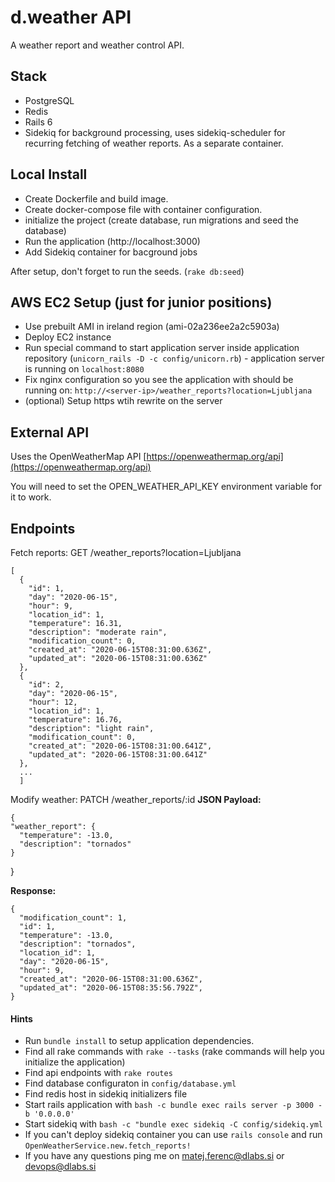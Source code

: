 # d.weather API
A weather report and weather control API.

## Stack
* PostgreSQL
* Redis
* Rails 6
* Sidekiq for background processing, uses sidekiq-scheduler for recurring fetching of weather reports. As a separate container. 

## Local Install
* Create Dockerfile and build image.
* Create docker-compose file with container configuration.
* initialize the project (create database, run migrations and seed the database)
* Run the application (http://localhost:3000)
* Add Sidekiq container for bacground jobs

After setup, don't forget to run the seeds. (`rake db:seed`)

## AWS EC2 Setup (just for junior positions)
* Use prebuilt AMI  in ireland region (ami-02a236ee2a2c5903a)
* Deploy EC2 instance
* Run special command to start application server inside application repository (`unicorn_rails -D -c config/unicorn.rb`) - application server is running on `localhost:8080`
* Fix nginx configuration so you see the application with should be running on: `http://<server-ip>/weather_reports?location=Ljubljana`
* (optional) Setup https wtih rewrite on the server 

## External API
Uses the OpenWeatherMap API [https://openweathermap.org/api](https://openweathermap.org/api)

You will need to set the OPEN_WEATHER_API_KEY environment variable for it to work.

## Endpoints
Fetch reports:
GET /weather_reports?location=Ljubljana

    [
      {
        "id": 1,
        "day": "2020-06-15",
        "hour": 9,
        "location_id": 1,
        "temperature": 16.31,
        "description": "moderate rain",
        "modification_count": 0,
        "created_at": "2020-06-15T08:31:00.636Z",
        "updated_at": "2020-06-15T08:31:00.636Z"
      },
      {
        "id": 2,
        "day": "2020-06-15",
        "hour": 12,
        "location_id": 1,
        "temperature": 16.76,
        "description": "light rain",
        "modification_count": 0,
        "created_at": "2020-06-15T08:31:00.641Z",
        "updated_at": "2020-06-15T08:31:00.641Z"
      },
      ...
      ]

Modify weather:
PATCH /weather_reports/:id
**JSON Payload:**

    {
    "weather_report": {
      "temperature": -13.0,
      "description": "tornados"
    }
  }

**Response:**

    {
      "modification_count": 1,
      "id": 1,
      "temperature": -13.0,
      "description": "tornados",
      "location_id": 1,
      "day": "2020-06-15",
      "hour": 9,
      "created_at": "2020-06-15T08:31:00.636Z",
      "updated_at": "2020-06-15T08:35:56.792Z",
    }

  #### Hints
  * Run `bundle install` to setup application dependencies.
  * Find all rake commands with `rake --tasks` (rake commands will help you initialize the application)
  * Find api endpoints with `rake routes`
  * Find database configuraton in `config/database.yml`
  * Find redis host in sidekiq initializers file
  * Start rails application with `bash -c bundle exec rails server -p 3000 -b '0.0.0.0'`
  * Start sidekiq with `bash -c "bundle exec sidekiq -C config/sidekiq.yml`
  * If you can't deploy sidekiq container you can use `rails console` and run `OpenWeatherService.new.fetch_reports!`
  * If you have any questions ping me on matej.ferenc@dlabs.si or devops@dlabs.si
